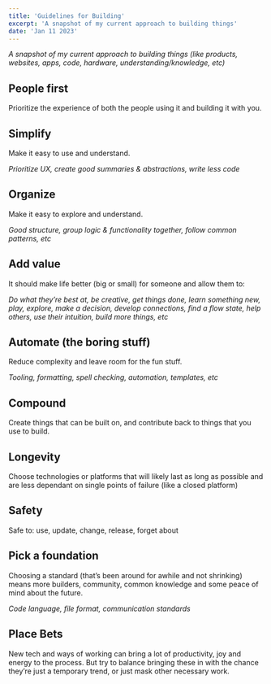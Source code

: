 ```yaml
---
title: 'Guidelines for Building'
excerpt: 'A snapshot of my current approach to building things'
date: 'Jan 11 2023'
---
```


_A snapshot of my current approach to building things (like products, websites, apps, code, hardware, understanding/knowledge, etc)_

## People first

Prioritize the experience of both the people using it and building it with you.

## Simplify

Make it easy to use and understand.

_Prioritize UX, create good summaries & abstractions, write less code_

## Organize

Make it easy to explore and understand.

_Good structure, group logic & functionality together, follow common patterns, etc_

## Add value

It should make life better (big or small) for someone and allow them to:

_Do what they’re best at, be creative, get things done, learn something new, play, explore, make a decision, develop connections, find a flow state, help others, use their intuition, build more things, etc_

## Automate (the boring stuff)

Reduce complexity and leave room for the fun stuff.

_Tooling, formatting, spell checking, automation, templates, etc_

## Compound

Create things that can be built on, and contribute back to things that you use to build.

## Longevity

Choose technologies or platforms that will likely last as long as possible and are less dependant on single points of failure (like a closed platform)

## Safety

Safe to: use, update, change, release, forget about

## Pick a foundation

Choosing a standard (that’s been around for awhile and not shrinking) means more builders, community, common knowledge and some peace of mind about the future.

_Code language, file format, communication standards_

## Place Bets

New tech and ways of working can bring a lot of productivity, joy and energy to the process. But try to balance bringing these in with the chance they’re just a temporary trend, or just mask other necessary work.
